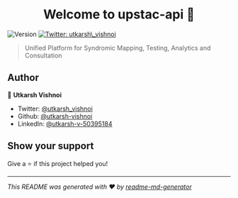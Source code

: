 <h1 align="center">Welcome to upstac-api 👋</h1>
<p>
  <img alt="Version" src="https://img.shields.io/badge/version-1.0-blue.svg?cacheSeconds=2592000" />
  <a href="https://twitter.com/utkarsh\_vishnoi" target="_blank">
    <img alt="Twitter: utkarsh\_vishnoi" src="https://img.shields.io/twitter/follow/utkarsh\_vishnoi.svg?style=social" />
  </a>
</p>

> Unified Platform for Syndromic Mapping, Testing, Analytics and Consultation

## Author

👤 **Utkarsh Vishnoi**

* Twitter: [@utkarsh\_vishnoi](https://twitter.com/utkarsh\_vishnoi)
* Github: [@utkarsh-vishnoi](https://github.com/utkarsh-vishnoi)
* LinkedIn: [@utkarsh-v-50395184](https://linkedin.com/in/utkarsh-v-50395184)

## Show your support

Give a ⭐️ if this project helped you!

***
_This README was generated with ❤️ by [readme-md-generator](https://github.com/kefranabg/readme-md-generator)_